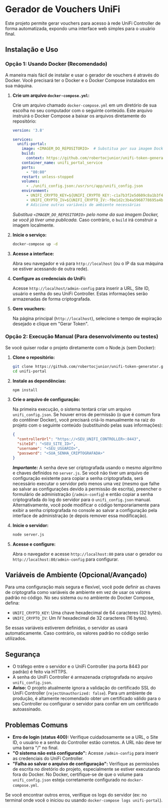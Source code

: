 # Gerador de Vouchers UniFi

Este projeto permite gerar vouchers para acesso à rede UniFi Controller de forma automatizada, expondo uma interface web simples para o usuário final.

## Instalação e Uso

### Opção 1: Usando Docker (Recomendado)

A maneira mais fácil de instalar e usar o gerador de vouchers é através do Docker. Você precisará ter o Docker e o Docker Compose instalados em sua máquina.

1.  **Crie um arquivo `docker-compose.yml`:**

    Crie um arquivo chamado `docker-compose.yml` em um diretório de sua escolha no seu computador com o seguinte conteúdo. Este arquivo instruirá o Docker Compose a baixar os arquivos diretamente do repositório:

    ```yaml
    version: '3.8'

    services:
      unifi-portal:
        image: <IMAGEM_DO_REPOSITORIO>  # Substitua por sua imagem Docker, se aplicável
        build:
          context: https://github.com/robertocjunior/unifi-token-generator.git
        container_name: unifi_portal_service
        ports:
          - "80:80"
        restart: unless-stopped
        volumes:
          - ./unifi_config.json:/usr/src/app/unifi_config.json
        environment:
          - UNIFI_CRYPTO_KEY=${UNIFI_CRYPTO_KEY:-c1a7b3f2e5d609c8a1b3f4e5d609c8a1b3f2e5d609c8a1b3f2e5d609c8a1b3f2}
          - UNIFI_CRYPTO_IV=${UNIFI_CRYPTO_IV:-f0e1d2c3b4a5968778695a4b3c2d1e0f}
          # Adicione outras variáveis de ambiente necessárias
    ```
    _Substitua `<IMAGEM_DO_REPOSITORIO>` pelo nome da sua imagem Docker, se você já tiver uma publicada._ Caso contrário, o `build` irá construir a imagem localmente.

3.  **Inicie o serviço:**
    ```bash
    docker-compose up -d
    ```

4.  **Acesse a interface:**

    Abra seu navegador e vá para `http://localhost` (ou o IP da sua máquina se estiver acessando de outra rede).

5.  **Configure as credenciais do UniFi:**

    Acesse `http://localhost/admin-config` para inserir a URL, Site ID, usuário e senha do seu UniFi Controller. Estas informações serão armazenadas de forma criptografada.

6.  **Gere vouchers:**

    Na página principal (`http://localhost`), selecione o tempo de expiração desejado e clique em "Gerar Token".

### Opção 2: Execução Manual (Para desenvolvimento ou testes)

Se você quiser rodar o projeto diretamente com o Node.js (sem Docker):

1.  **Clone o repositório:**
    ```bash
    git clone https://github.com/robertocjunior/unifi-token-generator.git
    cd unifi-portal
    ```

2.  **Instale as dependências:**
    ```bash
    npm install
    ```

3.  **Crie o arquivo de configuração:**

    Na primeira execução, o sistema tentará criar um arquivo `unifi_config.json`. Se houver erros de permissão (o que é comum fora do contêiner Docker), você precisará criá-lo manualmente na raiz do projeto com o seguinte conteúdo (substituindo pelas suas informações):

    ```json
    {
      "controllerUrl": "https://<SEU_UNIFI_CONTROLLER>:8443",
      "siteId": "<SEU_SITE_ID>",
      "username": "<SEU_USUARIO>",
      "password": "<SUA_SENHA_CRIPTOGRAFADA>"
    }
    ```
    _**Importante:**_ A senha deve ser criptografada usando o mesmo algoritmo e chaves definidos no `server.js`. Se você não tiver um arquivo de configuração existente para copiar a senha criptografada, será necessário executar o servidor pelo menos uma vez (mesmo que falhe ao salvar as configurações devido à permissão de escrita), preencher o formulário de administração (`/admin-config`) e então copiar a senha criptografada do log do servidor para o `unifi_config.json` manual.  Alternativamente, você pode modificar o código temporariamente para exibir a senha criptografada no console ao salvar a configuração pela interface de administração (e depois remover essa modificação).

4.  **Inicie o servidor:**
    ```bash
    node server.js
    ```

5.  **Acesse e configure:**

    Abra o navegador e acesse `http://localhost:80` para usar o gerador ou `http://localhost:80/admin-config` para configurar.

## Variáveis de Ambiente (Opcional/Avançado)

Para uma configuração mais segura e flexível, você pode definir as chaves de criptografia como variáveis de ambiente em vez de usar os valores padrão no código. No seu sistema ou no ambiente do Docker Compose, defina:

*   `UNIFI_CRYPTO_KEY`: Uma chave hexadecimal de 64 caracteres (32 bytes).
*   `UNIFI_CRYPTO_IV`: Um IV hexadecimal de 32 caracteres (16 bytes).

Se essas variáveis estiverem definidas, o servidor as usará automaticamente. Caso contrário, os valores padrão no código serão utilizados.

## Segurança

*   O tráfego entre o servidor e o UniFi Controller (na porta 8443 por padrão) é feito via HTTPS.
*   A senha do UniFi Controller é armazenada criptografada no arquivo `unifi_config.json`.
*   **Aviso:** O projeto atualmente ignora a validação do certificado SSL do UniFi Controller (`rejectUnauthorized: false`). Para um ambiente de produção, é altamente recomendado obter um certificado válido para o seu Controller ou configurar o servidor para confiar em um certificado autoassinado.

## Problemas Comuns

*   **Erro de login (status 400):** Verifique cuidadosamente se a URL, o Site ID, o usuário e a senha do Controller estão corretos. A URL não deve ter uma barra "/" no final.
*   **"O sistema não está configurado":** Acesse `/admin-config` para inserir as credenciais do UniFi Controller.
*   **"Falha ao salvar o arquivo de configuração":** Verifique as permissões de escrita no diretório do projeto, especialmente se estiver executando fora do Docker. No Docker, certifique-se de que o volume para `unifi_config.json` esteja corretamente configurado no `docker-compose.yml`.

Se você encontrar outros erros, verifique os logs do servidor (ex: no terminal onde você o iniciou ou usando `docker-compose logs unifi-portal`).
